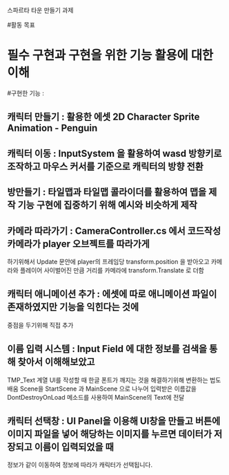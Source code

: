 스파르타 타운 만들기 과제

#활동 목표
# 필수 구현과 구현을 위한 기능 활용에 대한 이해

#구현한 기능 : 
## 캐릭터 만들기 : 활용한 에셋 2D Character Sprite Animation - Penguin

## 캐릭터 이동 : InputSystem 을 활용하여 wasd 방향키로 조작하고 마우스 커서를 기준으로 캐릭터의 방향 전환

## 방만들기 : 타일맵과 타일맵 콜라이더를 활용하여 맵을 제작 기능 구현에 집중하기 위해 예시와 비슷하게 제작

## 카메라 따라가기 : CameraController.cs 에서 코드작성 카메라가 player 오브젝트를 따라가게
하기위해서 Update 문안에 player의 프레임당 transform.position 을 받아오고 카메라와 플레이어 사이벌어진 만큼 거리를 카메라에 transform.Translate 로 더함

## 캐릭터 애니메이션 추가 : 에셋에 따로 애니메이션 파일이 존재하였지만 기능을 익힌다는 것에
중점을 두기위해 직접 추가

## 이름 입력 시스템 : Input Field 에 대한 정보를 검색을 통해 찾아서 이해해보았고 
TMP_Text 계열 UI를 작성할 때 한글 폰트가 깨지는 것을 해결하기위해 변환하는 법도 배움 
Scene을 StartScene 과 MainScene 으로 나누어 입력받은 이름값을 DontDestroyOnLoad 메소드를 사용하여 MainScene의 Text에 전달

## 캐릭터 선택창 : UI Panel을 이용해 UI창을 만들고 버튼에 이미지 파일을 넣어 해당하는 이미지를 누르면 데이터가 저장되고 이름이 입력되었을 때
정보가 같이 이동하여 정보에 따라가 캐릭터가 선택됩니다.
